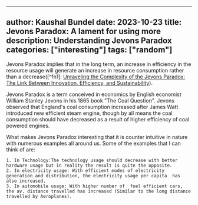  ---
author: Kaushal Bundel
date: 2023-10-23
title: Jevons Paradox: A lament for using more
description: Understanding Jevons Paradox
categories: ["interesting"]
tags: ["random"]
---

Jevons Paradox implies that in the long term, an increase in efficiency in the resource usage will generate an increase in resource consumption rather than a decrease([^fn1]: [Unraveling the Complexity of the Jevons Paradox: The Link Between Innovation, Efficiency, and Sustainability](https://www.frontiersin.org/articles/10.3389/fenrg.2018.00026/full)).

Jevons Paradox is a term conceived in economics by English economist William Stanley Jevons in his 1865 book "The Coal Question". Jevons observed that England's coal consumption increased after James Watt introduced new efficient steam engine, though by all means the coal consumption should have decreased as a result of higher efficiency of coal powered engines.

What makes Jevons Paradox interesting that it is counter intuitive in nature with numerous examples all around us. Some of the examples that I can think of are: 

    1. In Technology:The technology usage should decrease with better hardware usage but in reality the result is quite the opposite. 
    2. In electricity usage: With efficient modes of electricity generation and distribution, the electricity usage per capita  has also increased.
    3. In automobile usage: With higher number of  fuel efficient cars, the av. distance travelled has increased (Similar to the long distance travelled by Aeroplanes).

 
